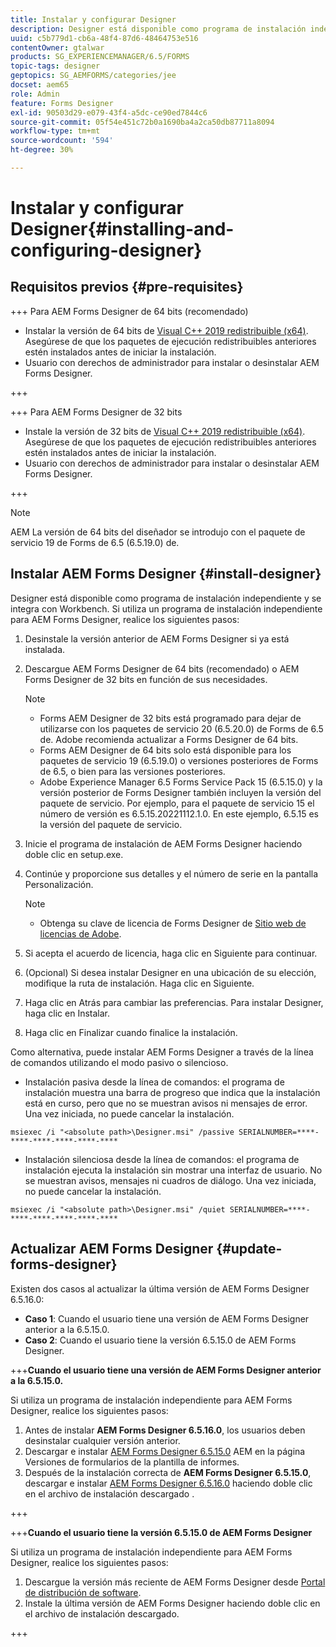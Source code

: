 ```yaml
---
title: Instalar y configurar Designer
description: Designer está disponible como programa de instalación independiente y se integra con Workbench. Aprenda a instalar Designer de forma independiente.
uuid: c5b779d1-cb6a-48f4-87d6-48464753e516
contentOwner: gtalwar
products: SG_EXPERIENCEMANAGER/6.5/FORMS
topic-tags: designer
geptopics: SG_AEMFORMS/categories/jee
docset: aem65
role: Admin
feature: Forms Designer
exl-id: 90503d29-e079-43f4-a5dc-ce90ed7844c6
source-git-commit: 05f54e451c72b0a1690ba4a2ca50db87711a8094
workflow-type: tm+mt
source-wordcount: '594'
ht-degree: 30%

---
```


# Instalar y configurar Designer{#installing-and-configuring-designer}

## Requisitos previos {#pre-requisites}

+++ Para AEM Forms Designer de 64 bits (recomendado)

* Instalar la versión de 64 bits de  [Visual C++ 2019 redistribuible (x64)](https://learn.microsoft.com/es-es/cpp/windows/latest-supported-vc-redist?view=msvc-170). Asegúrese de que los paquetes de ejecución redistribuibles anteriores estén instalados antes de iniciar la instalación.
* Usuario con derechos de administrador para instalar o desinstalar AEM Forms Designer.

+++

+++ Para AEM Forms Designer de 32 bits

* Instale la versión de 32 bits de  [Visual C++ 2019 redistribuible (x64)](https://learn.microsoft.com/es-es/cpp/windows/latest-supported-vc-redist?view=msvc-170). Asegúrese de que los paquetes de ejecución redistribuibles anteriores estén instalados antes de iniciar la instalación.
* Usuario con derechos de administrador para instalar o desinstalar AEM Forms Designer.

+++

>[!NOTE]
>
> AEM La versión de 64 bits del diseñador se introdujo con el paquete de servicio 19 de Forms de 6.5 (6.5.19.0) de.



## Instalar AEM Forms Designer {#install-designer}

Designer está disponible como programa de instalación independiente y se integra con Workbench. Si utiliza un programa de instalación independiente para AEM Forms Designer, realice los siguientes pasos:

1. Desinstale la versión anterior de AEM Forms Designer si ya está instalada.
1. Descargue AEM Forms Designer de 64 bits (recomendado) o AEM Forms Designer de 32 bits en función de sus necesidades.

   >[!NOTE]
   > 
   >* Forms AEM Designer de 32 bits está programado para dejar de utilizarse con los paquetes de servicio 20 (6.5.20.0) de Forms de 6.5 de. Adobe recomienda actualizar a Forms Designer de 64 bits.
   >* Forms AEM Designer de 64 bits solo está disponible para los paquetes de servicio 19 (6.5.19.0) o versiones posteriores de Forms de 6.5, o bien para las versiones posteriores.
   >* Adobe Experience Manager 6.5 Forms Service Pack 15 (6.5.15.0) y la versión posterior de Forms Designer también incluyen la versión del paquete de servicio. Por ejemplo, para el paquete de servicio 15 el número de versión es 6.5.15.20221112.1.0. En este ejemplo, 6.5.15 es la versión del paquete de servicio.

1. Inicie el programa de instalación de AEM Forms Designer haciendo doble clic en setup.exe.
1. Continúe y proporcione sus detalles y el número de serie en la pantalla Personalización.

   >[!NOTE]
   >
   >* Obtenga su clave de licencia de Forms Designer de [Sitio web de licencias de Adobe](https://licensing.adobe.com/).

1. Si acepta el acuerdo de licencia, haga clic en Siguiente para continuar.
1. (Opcional) Si desea instalar Designer en una ubicación de su elección, modifique la ruta de instalación. Haga clic en Siguiente.
1. Haga clic en Atrás para cambiar las preferencias. Para instalar Designer, haga clic en Instalar.
1. Haga clic en Finalizar cuando finalice la instalación.

Como alternativa, puede instalar AEM Forms Designer a través de la línea de comandos utilizando el modo pasivo o silencioso.

* Instalación pasiva desde la línea de comandos: el programa de instalación muestra una barra de progreso que indica que la instalación está en curso, pero que no se muestran avisos ni mensajes de error. Una vez iniciada, no puede cancelar la instalación.

```shell
msiexec /i "<absolute path>\Designer.msi" /passive SERIALNUMBER=****-****-****-****-****-****
```

* Instalación silenciosa desde la línea de comandos: el programa de instalación ejecuta la instalación sin mostrar una interfaz de usuario. No se muestran avisos, mensajes ni cuadros de diálogo. Una vez iniciada, no puede cancelar la instalación.

```shell
msiexec /i "<absolute path>\Designer.msi" /quiet SERIALNUMBER=****-****-****-****-****-****
```

## Actualizar AEM Forms Designer {#update-forms-designer}

Existen dos casos al actualizar la última versión de AEM Forms Designer 6.5.16.0:

* **Caso 1**: Cuando el usuario tiene una versión de AEM Forms Designer anterior a la 6.5.15.0.
* **Caso 2**: Cuando el usuario tiene la versión 6.5.15.0 de AEM Forms Designer.

+++**Cuando el usuario tiene una versión de AEM Forms Designer anterior a la 6.5.15.0.**

Si utiliza un programa de instalación independiente para AEM Forms Designer, realice los siguientes pasos:

1. Antes de instalar **AEM Forms Designer 6.5.16.0**, los usuarios deben desinstalar cualquier versión anterior.
1. Descargar e instalar [AEM Forms Designer 6.5.15.0](https://experienceleague.adobe.com/docs/experience-manager-release-information/aem-release-updates/forms-updates/aem-forms-releases.html?lang=es) AEM en la página Versiones de formularios de la plantilla de informes.
1. Después de la instalación correcta de **AEM Forms Designer 6.5.15.0**, descargar e instalar [AEM Forms Designer 6.5.16.0](https://experienceleague.adobe.com/docs/experience-manager-release-information/aem-release-updates/forms-updates/aem-forms-releases.html?lang=es) haciendo doble clic en el archivo de instalación descargado .

+++

+++**Cuando el usuario tiene la versión 6.5.15.0 de AEM Forms Designer**

Si utiliza un programa de instalación independiente para AEM Forms Designer, realice los siguientes pasos:
1. Descargue la versión más reciente de AEM Forms Designer desde [Portal de distribución de software](https://experienceleague.adobe.com/docs/experience-manager-release-information/aem-release-updates/forms-updates/aem-forms-releases.html?lang=es).
1. Instale la última versión de AEM Forms Designer haciendo doble clic en el archivo de instalación descargado.

+++